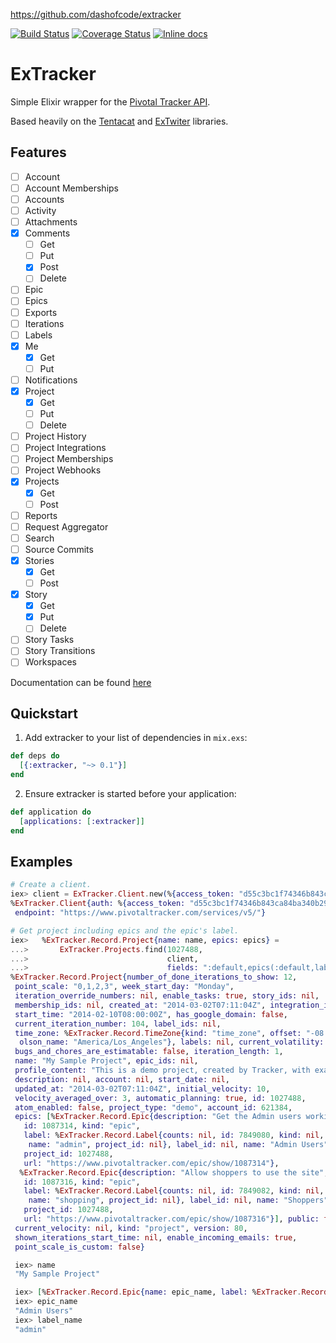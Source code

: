 https://github.com/dashofcode/extracker

[![Build Status](https://travis-ci.org/dashofcode/extracker.svg)](https://travis-ci.org/dashofcode/extracker)
[![Coverage Status](http://img.shields.io/coveralls/dashofcode/extracker.svg)](https://coveralls.io/r/dashofcode/extracker)
[![Inline docs](http://inch-ci.org/github/dashofcode/extracker.svg)](http://inch-ci.org/github/dashofcode/extracker)

# ExTracker

Simple Elixir wrapper for the [Pivotal Tracker API](https://www.pivotaltracker.com/help/api).

Based heavily on the [Tentacat](https://github.com/edgurgel/tentacat) and [ExTwiter](https://github.com/parroty/extwitter) libraries.

## Features

* [ ] Account
* [ ] Account Memberships
* [ ] Accounts
* [ ] Activity
* [ ] Attachments
* [x] Comments
  * [ ] Get
  * [ ] Put
  * [x] Post
  * [ ] Delete
* [ ] Epic
* [ ] Epics
* [ ] Exports
* [ ] Iterations
* [ ] Labels
* [x] Me
  * [x] Get
  * [ ] Put
* [ ] Notifications
* [x] Project
  * [x] Get
  * [ ] Put
  * [ ] Delete
* [ ] Project History
* [ ] Project Integrations
* [ ] Project Memberships
* [ ] Project Webhooks
* [x] Projects
  * [x] Get
  * [ ] Post
* [ ] Reports
* [ ] Request Aggregator
* [ ] Search
* [ ] Source Commits
* [x] Stories
  * [x] Get
  * [ ] Post
* [x] Story
  * [x] Get
  * [x] Put
  * [ ] Delete
* [ ] Story Tasks
* [ ] Story Transitions
* [ ] Workspaces

Documentation can be found [here](https://hexdocs.pm/extracker)

## Quickstart

1. Add extracker to your list of dependencies in `mix.exs`:

  ```elixir
  def deps do
    [{:extracker, "~> 0.1"}]
  end
  ```

2. Ensure extracker is started before your application:

  ```elixir
  def application do
    [applications: [:extracker]]
  end
  ```

## Examples

  ```elixir
  # Create a client.
  iex> client = ExTracker.Client.new(%{access_token: "d55c3bc1f74346b843ca84ba340b29bf"})
  %ExTracker.Client{auth: %{access_token: "d55c3bc1f74346b843ca84ba340b29bf"},
   endpoint: "https://www.pivotaltracker.com/services/v5/"}

  # Get project including epics and the epic's label.
  iex>   %ExTracker.Record.Project{name: name, epics: epics} =
  ...>       ExTracker.Projects.find(1027488,
  ...>                               client,
  ...>                               fields: ":default,epics(:default,label(name))")
  %ExTracker.Record.Project{number_of_done_iterations_to_show: 12,
   point_scale: "0,1,2,3", week_start_day: "Monday",
   iteration_override_numbers: nil, enable_tasks: true, story_ids: nil,
   membership_ids: nil, created_at: "2014-03-02T07:11:04Z", integration_ids: nil,
   start_time: "2014-02-10T08:00:00Z", has_google_domain: false,
   current_iteration_number: 104, label_ids: nil,
   time_zone: %ExTracker.Record.TimeZone{kind: "time_zone", offset: "-08:00",
    olson_name: "America/Los_Angeles"}, labels: nil, current_volatility: nil,
   bugs_and_chores_are_estimatable: false, iteration_length: 1,
   name: "My Sample Project", epic_ids: nil,
   profile_content: "This is a demo project, created by Tracker, with example stories for a simple shopping web site.",
   description: nil, account: nil, start_date: nil,
   updated_at: "2014-03-02T07:11:04Z", initial_velocity: 10,
   velocity_averaged_over: 3, automatic_planning: true, id: 1027488,
   atom_enabled: false, project_type: "demo", account_id: 621384,
   epics: [%ExTracker.Record.Epic{description: "Get the Admin users working on the site",
     id: 1087314, kind: "epic",
     label: %ExTracker.Record.Label{counts: nil, id: 7849080, kind: nil,
      name: "admin", project_id: nil}, label_id: nil, name: "Admin Users",
     project_id: 1027488,
     url: "https://www.pivotaltracker.com/epic/show/1087314"},
    %ExTracker.Record.Epic{description: "Allow shoppers to use the site",
     id: 1087316, kind: "epic",
     label: %ExTracker.Record.Label{counts: nil, id: 7849082, kind: nil,
      name: "shopping", project_id: nil}, label_id: nil, name: "Shoppers",
     project_id: 1027488,
     url: "https://www.pivotaltracker.com/epic/show/1087316"}], public: false,
   current_velocity: nil, kind: "project", version: 80,
   shown_iterations_start_time: nil, enable_incoming_emails: true,
   point_scale_is_custom: false}

   iex> name
   "My Sample Project"

   iex> [%ExTracker.Record.Epic{name: epic_name, label: %ExTracker.Record.Label{name: label_name}} | _] = epics
   iex> epic_name
   "Admin Users"
   iex> label_name
   "admin"
  ```
